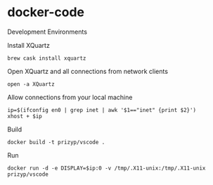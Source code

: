 # docker-code
Development Environments

Install XQuartz 

```
brew cask install xquartz
```

Open XQuartz and all connections from network clients

```
open -a XQuartz
```

Allow connections from your local machine 

```
ip=$(ifconfig en0 | grep inet | awk '$1=="inet" {print $2}')
xhost + $ip
```

Build
```
docker build -t prizyp/vscode .
```

Run
```
docker run -d -e DISPLAY=$ip:0 -v /tmp/.X11-unix:/tmp/.X11-unix prizyp/vscode
```
